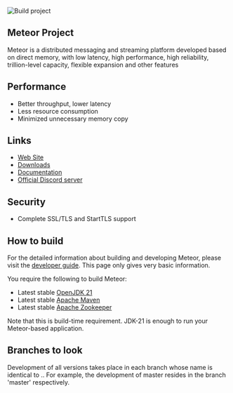 ![Build project](https://github.com/shallowx/meteor/blob/master/docs/badge.svg)

## Meteor Project

Meteor is a distributed messaging and streaming platform developed based on direct memory, with low latency, high
performance, high reliability, trillion-level capacity, flexible expansion and other features

## Performance

- Better throughput, lower latency
- Less resource consumption
- Minimized unnecessary memory copy

## Links

* [Web Site]()
* [Downloads]()
* [Documentation]()
* [Official Discord server]()

## Security

- Complete SSL/TLS and StartTLS support

## How to build

For the detailed information about building and developing Meteor, please visit the [developer guide](). This page only
gives very basic information.

You require the following to build Meteor:

* Latest stable [OpenJDK 21](https://adoptium.net/)
* Latest stable [Apache Maven](https://maven.apache.org/)
* Latest stable [Apache Zookeeper](https://zookeeper.apache.org/)

Note that this is build-time requirement. JDK-21 is enough to run your Meteor-based application.

## Branches to look

Development of all versions takes place in each branch whose name is identical to <majorVersion>.<minorVersion>. For
example, the development of master resides in the branch 'master' respectively.